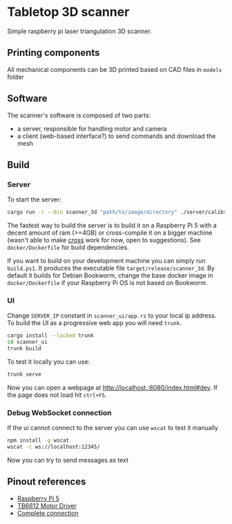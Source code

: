 # Tabletop 3D scanner
Simple raspberry pi laser triangulation 3D scanner.

## Printing components
All mechanical components can be 3D printed based on CAD files in `models` folder

## Software
The scanner's software is composed of two parts:
- a server, responsible for handling motor and camera
- a client (web-based interface?) to send commands and download the mesh 

## Build

### Server

To start the server:

```bash
cargo run -r --bin scanner_3d "path/to/image/directory" ./server/calibration.json
```

The fastest way to build the server is to build it on a Raspberry Pi 5 with a decent amount of ram (>=4GB) or cross-compile it on a bigger machine (wasn't able to make [cross](https://github.com/cross-rs/cross) work for now, open to suggestions). See `docker/Dockerfile` for build dependencies.

If you want to build on your development machine you can simply run `build.ps1`.  It produces the executable file `target/release/scanner_3d`. By default it builds for Debian Bookworm, change the base docker image in `docker/Dockerfile` if your Raspberry Pi OS is not based on Bookworm.

### UI

Change `SERVER_IP` constant in `scanner_ui/app.rs` to your local ip address.
To build the UI as a progressive web app you will need `trunk`.

```bash
cargo install --locked trunk
cd scanner_ui
trunk build
```

To test it locally you can use:

```bash
trunk serve
```

Now you can open a webpage at [http://localhost.:8080/index.html#dev](http://localhost.:8080/index.html#dev).
If the page does not load hit `ctrl+F5`.

### Debug WebSocket connection

If the ui cannot connect to the server you can use `wscat` to test it manually

```bash
npm install -g wscat
wscat -c ws://localhost:12345/
```

Now you can try to send messages as text

## Pinout references

- [Raspberry Pi 5](https://www.hackatronic.com/wp-content/uploads/2024/03/Raspberry-Pi-5-Pinout--1210x642.jpg)
- [TB6612 Motor Driver](https://learn.adafruit.com/adafruit-tb6612-h-bridge-dc-stepper-motor-driver-breakout/pinouts)
- [Complete connection](https://learn.adafruit.com/adafruit-tb6612-h-bridge-dc-stepper-motor-driver-breakout/python-circuitpython)

